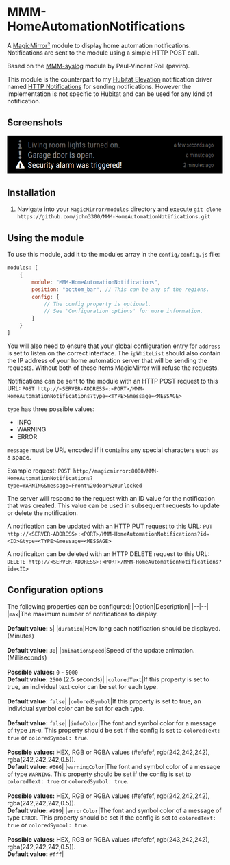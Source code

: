 # MMM-HomeAutomationNotifications

A [MagicMirror²](https://github.com/MichMich/MagicMirror) module to display home automation notifications. Notifications are sent to the module using a simple HTTP POST call.

Based on the [MMM-syslog](https://github.com/paviro/MMM-syslog) module by Paul-Vincent Roll (paviro).

This module is the counterpart to my [Hubitat Elevation](https://hubitat.com) notification driver named [HTTP Notifications](https://github.com/john3300/Hubitat-HTTPNotifications) for sending notifications. However the implementation is not specific to Hubitat and can be used for any kind of notification.

## Screenshots

![Screenshot](screenshot.png)

## Installation

1. Navigate into your `MagicMirror/modules` directory and execute `git clone https://github.com/john3300/MMM-HomeAutomationNotifications.git`

## Using the module

To use this module, add it to the modules array in the `config/config.js` file:
``` js
modules: [
    {
        module: "MMM-HomeAutomationNotifications",
        position: "bottom_bar",	// This can be any of the regions.
        config: {
            // The config property is optional.
            // See 'Configuration options' for more information.
        }
    }
]
```

You will also need to ensure that your global configuration entry for `address` is set to listen on the correct interface. The `ipWhiteList` should also contain the IP address of your home automation server that will be sending the requests. Without both of these items MagicMirror will refuse the requests.

Notifications can be sent to the module with an HTTP POST request to this URL:
`POST http://<SERVER-ADDRESS>:<PORT>/MMM-HomeAutomationNotifications?type=<TYPE>&message=<MESSAGE>`

`type` has three possible values:
- INFO
- WARNING
- ERROR

`message` must be URL encoded if it contains any special characters such as a space.

Example request:
`POST http://magicmirror:8080/MMM-HomeAutomationNotifications?type=WARNING&message=Front%20door%20unlocked`

The server will respond to the request with an ID value for the notification that was created. This value can be used in subsequent requests to update or delete the notification.

A notification can be updated with an HTTP PUT request to this URL:
`PUT http://<SERVER-ADDRESS>:<PORT>/MMM-HomeAutomationNotifications?id=<ID>&type=<TYPE>&message=<MESSAGE>`

A notificaiton can be deleted with an HTTP DELETE request to this URL:
`DELETE http://<SERVER-ADDRESS>:<PORT>/MMM-HomeAutomationNotifications?id=<ID>`

## Configuration options

The following properties can be configured:
|Option|Description|
|--|--|
|`max`|The maximum number of notifications to display.<br/><br/>**Default value:** `5`|
|`duration`|How long each notification should be displayed. (Minutes)<br/><br/>**Default value:** `30`|
|`animationSpeed`|Speed of the update animation. (Milliseconds)<br/><br/>**Possible values:** `0` - `5000`<br/>**Default value:** `2500` (2.5 seconds)|
|`coloredText`|If this property is set to true, an individual text color can be set for each type.<br/><br/>**Default value:** `false`|
|`coloredSymbol`|If this property is set to true, an individual symbol color can be set for each type.<br/><br/>**Default value:** `false`|
|`infoColor`|The font and symbol color for a message of type `INFO`. This property should be set if the config is set to `coloredText: true` or `coloredSymbol: true`.<br/><br/>**Possible values:** HEX, RGB or RGBA values (#efefef, rgb(242,242,242), rgba(242,242,242,0.5)).<br/>**Default value:** `#666`|
|`warningColor`|The font and symbol color of a message of type `WARNING`. This property should be set if the config is set to `coloredText: true` or `coloredSymbol: true`.<br/><br/>**Possible values:** HEX, RGB or RGBA values (#efefef, rgb(242,242,242), rgba(242,242,242,0.5)).<br/>**Default value:** `#999`|
|`errorColor`|The font and symbol color of a message of type `ERROR`. This property should be set if the config is set to `coloredText: true` or `coloredSymbol: true`.<br/><br/>**Possible values:** HEX, RGB or RGBA values (#efefef, rgb(243,242,242), rgba(242,242,242,0.5)).<br/>**Default value:** `#fff`|

